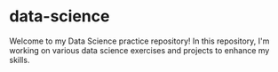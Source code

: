 # data-science
Welcome to my Data Science practice repository! In this repository, I'm working on various data science exercises and projects to enhance my skills.
